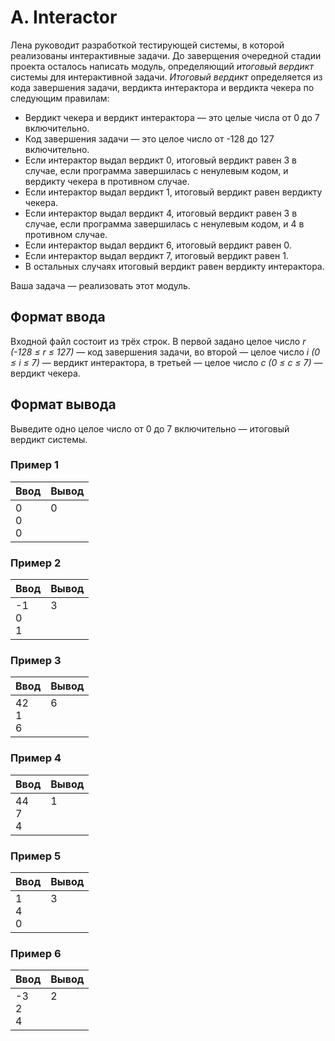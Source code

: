 # A. Interactor

Лена руководит разработкой тестирующей системы, в которой реализованы интерактивные задачи.
До заверщения очередной стадии проекта осталось написать модуль, определяющий *итоговый вердикт* системы для интерактивной задачи. *Итоговый вердикт* определяется из кода завершения задачи, вердикта интерактора и вердикта чекера по следующим правилам:

* Вердикт чекера и вердикт интерактора — это целые числа от 0 до 7 включительно.
* Код завершения задачи — это целое число от -128 до 127 включительно.
* Если интерактор выдал вердикт 0, итоговый вердикт равен 3 в случае, если программа завершилась с ненулевым кодом, и вердикту чекера в противном случае.
* Если интерактор выдал вердикт 1, итоговый вердикт равен вердикту чекера.
* Если интерактор выдал вердикт 4, итоговый вердикт равен 3 в случае, если программа завершилась с ненулевым кодом, и 4 в противном случае.
* Если интерактор выдал вердикт 6, итоговый вердикт равен 0.
* Если интерактор выдал вердикт 7, итоговый вердикт равен 1.
* В остальных случаях итоговый вердикт равен вердикту интерактора.

Ваша задача — реализовать этот модуль.

## Формат ввода
Входной файл состоит из трёх строк. В первой задано целое число *r (-128 ≤ r ≤ 127)* — код завершения задачи, во второй — целое число *i (0 ≤ i ≤ 7)* — вердикт интерактора, в третьей — целое число *c (0 ≤ c ≤ 7)* — вердикт чекера.

## Формат вывода
Выведите одно целое число от 0 до 7 включительно — итоговый вердикт системы.

### Пример 1
Ввод | Вывод
---| ---
0 <br> 0 <br> 0 | 0 <br><br><br>

### Пример 2
Ввод | Вывод
---| ---
-1 <br> 0 <br> 1 | 3 <br><br><br>

### Пример 3
Ввод | Вывод
---| ---
42 <br> 1 <br> 6 | 6 <br><br><br>

### Пример 4
Ввод | Вывод
---| ---
44 <br> 7 <br> 4 | 1 <br><br><br>

### Пример 5
Ввод | Вывод
---| ---
1 <br> 4 <br> 0 | 3 <br><br><br>

### Пример 6
Ввод | Вывод
---| ---
-3 <br> 2 <br> 4 | 2 <br><br><br>
